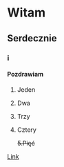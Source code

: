 # Witam
## Serdecznie
### i
#### Pozdrawiam
1. Jeden
2. Dwa
3. Trzy
4. Cztery

   ~~5.Pięć~~

[Link](https://youtu.be/xvFZjo5PgG0?si=sMygG5YLUg9bfKBQ)
